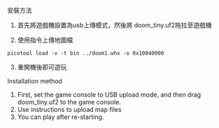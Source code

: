 安裝方法

1. 首先將遊戲機設置為usb上傳模式，然後將 doom_tiny.uf2拖拉至遊戲機  
   
2. 使用指令上傳地圖檔  

```
picotool load -v -t bin ../doom1.whx -o 0x10040000
```
3. 重開機後即可遊玩  

Installation method
1. First, set the game console to USB upload mode, and then drag doom_tiny.uf2 to the game console.  
2. Use instructions to upload map files  
3. You can play after re-starting.   
